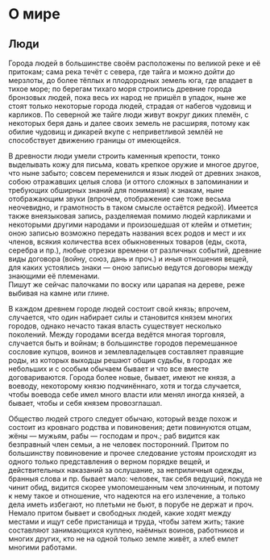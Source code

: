 # О мире

## Люди

Города людей в большинстве своём расположены по великой реке и её притокам; сама река течёт с севера, где тайга и можно дойти до мерзлоты, до более тёплых и плодородных земель юга, где впадает в тихое море; по берегам тихаго моря строились древние города бронзовых людей, пока весь их народ не пришёл в упадок, ныне же стоят только некоторые города людей, страдая от набегов чудовищ и карликов. По северной же тайге люди живут вокруг диких племён, с некоторых беря дань и далее своих земель не расширяя, потому как обилие чудовищ и дикарей вкупе с неприветливой землёй не способствует движению границы от имеющейся.

В древности люди умели строить каменныя крепости, тонко выделывать кожу для письма, ковать крепкое оружие и многое другое, что ныне забыто; совсем переменился и язык людей от древних знаков, собою отражавших целыя слова (и оттого сложных в запоминании и требующих обширных знаний для понимания) к знакам, ныне отображающим звуки (впрочем, отображение сие тоже весьма неочевидно, и грамотность в таком смысле остаётся редкой). Имеется также внеязыковая запись, разделяемая помимо людей карликами и некоторыми другими народами и произошедшая от клейм и отметин; оною записью возможно передать названия всех родов и мест и их членов, всякия количества всех обыкновенных товаров (еды, скота, серебра и пр.), любые отрезки времени от различных событий, древние виды договора (войну, союз, дань и проч.) и иныя отношения вещей, для каких устоялись знаки — оною записью ведутся договоры между знающими её племенами.  
Пишут же сейчас палочками по воску или царапая на дереве, реже выбивая на камне или глине.

В каждом древнем городе людей состоит свой князь; впрочем, случается, что один набирает силы и становится князем многих городов, однако нечасто такая власть существует несколько поколений. Между городами всегда ведётся многая торговля, случается быть и войнам; в большинстве городов перемешанное сословие купцов, воинов и землевладельцев составляет правящие роды, из которых выходцы решают общия судьбы, в городах же небольших и с особым обычаем бывает и что все вместе договариваются. Города более новые, бывает, имеют не князя, а воеводу, некоторому князю подчинённаго, хотя и тогда случается, чтобы воевода себе имел много власти или менял иногда князей, а бывает, чтобы и себя князем провозглашал.

Общество людей строго следует обычаю, который везде похож и состоит из кровнаго родства и повиновения; дети повинуются отцам, жёны — мужьям, рабы — господам и проч.; раб видится как безправный член семьи, а не человек посторонний. Притом по большинству повиновение и прочее следование устоям происходят из одного только представления о верном порядке вещей, и действительных наказаний за ослушание, за неприличныя одежды, бранныя слова и пр. бывает мало: человек, так себя ведущий, покуда не чинит обид, видится скорее умопомешанным чем злочинным, и потому к нему такое и отношение, что надеются на его излечение, а только дела иметь избегают, но плетьми не бьют, в порубе не держат и проч.  
Немало притом бывает и свободных людей, какие ходят между местами и ищут себе пристанища и труда, чтобы затем жить; такие составляют занимающихся куплею, наёмных воинов, работников и многих других, кто не на одной только земле живёт, а хлеб емлет многими работами.
